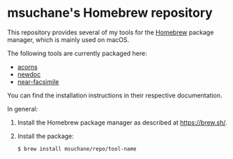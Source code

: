 # msuchane's Homebrew repository

This repository provides several of my tools for the [Homebrew](https://brew.sh/) package manager, which is mainly used on macOS.

The following tools are currently packaged here:

* [acorns](https://github.com/msuchane/acorns)
* [newdoc](https://github.com/redhat-documentation/newdoc)
* [near-facsimile](https://github.com/msuchane/near-facsimile)

You can find the installation instructions in their respective documentation.

In general:

1. Install the Homebrew package manager as described at <https://brew.sh/>.

2. Install the package:

    ```
    $ brew install msuchane/repo/tool-name
    ```

